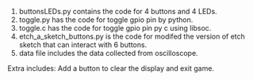 1. buttonsLEDs.py contains the code for 4 buttons and 4 LEDs.
2. toggle.py has the code for toggle gpio pin by python.
3. toggle.c has the code for toggle gpio pin py c using libsoc.
4. etch_a_sketch_buttons.py is the code for modifed the version of etch sketch that can interact with 6 buttons.
6. data file includes the data collected from oscilloscope.

Extra includes:
Add a button to clear the display and exit game.
